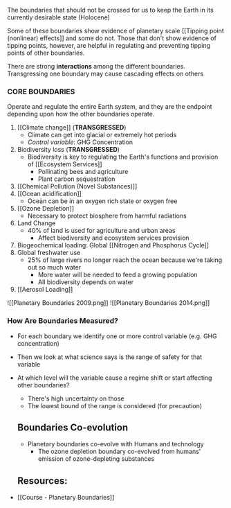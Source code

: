 The boundaries that should not be crossed for us to keep the Earth in its currently desirable state (Holocene)

Some of these boundaries show evidence of planetary scale [[Tipping point (nonlinear) effects]] and some do not. Those that don't show evidence of tipping points, however, are helpful in regulating and preventing tipping points of other boundaries.

There are strong **interactions** among the different boundaries. Transgressing one boundary may cause cascading effects on others

### CORE BOUNDARIES
Operate and regulate the entire Earth system, and they are the endpoint depending upon how the other boundaries operate. 

1. [[Climate change]] (**TRANSGRESSED**)
	- Climate can get into glacial or extremely hot periods
	- *Control variable*: GHG Concentration
2. Biodiversity loss (**TRANSGRESSED**)
	- Biodiversity is key to regulating the Earth's functions and provision of [[Ecosystem Services]]
		- Pollinating bees and agriculture
		- Plant carbon sequestration
3. [[Chemical Pollution (Novel Substances)]]
4. [[Ocean acidification]]
	- Ocean can be in an oxygen rich state or oxygen free 
5. [[Ozone Depletion]]
	- Necessary to protect biosphere from harmful radiations
6. Land Change
	- 40% of land is used for agriculture and urban areas
		- Affect biodiversity and ecosystem services provision
7. Biogeochemical loading: Global [[Nitrogen and Phosphorus Cycle]]
8. Global freshwater use
	- 25% of large rivers no longer reach the ocean because we're taking out so much water
		- More water will be needed to feed a growing population
		- All biodiversity depends on water
9. [[Aerosol Loading]]

![[Planetary Boundaries 2009.png]]
![[Planetary Boundaries 2014.png]]

### How Are Boundaries Measured?
- For each boundary we identify one or more control variable (e.g. GHG concentration)
- Then we look at what science says is the range of safety for that variable
- At which level will the variable cause a regime shift or start affecting other boundaries?
	- There's high uncertainty on those
	- The lowest bound of the range is considered (for precaution)
	
	## Boundaries Co-evolution
	- Planetary boundaries co-evolve with Humans and technology
		- The ozone depletion boundary co-evolved from humans' emission of ozone-depleting substances
	
	## Resources:
- [[Course - Planetary Boundaries]]